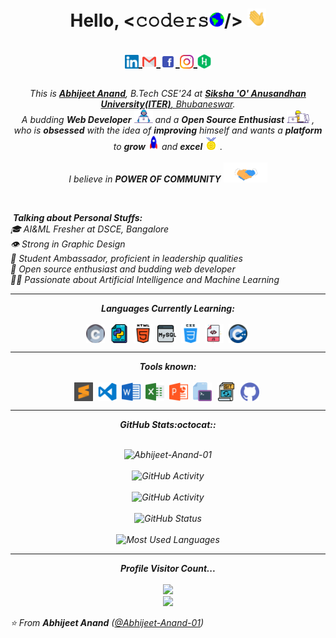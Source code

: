 <h1 align="center">Hello, <𝚌𝚘𝚍𝚎𝚛𝚜<img src="gif/Earth.gif" width="24px">/> <img src="gif/Hi.gif" width="30px">

  <p align = "center">
      <a href="https://www.linkedin.com/in/abhijeet-anand-666123200/">
      <img align="center" alt="Abhijeet @LinkedIN" width="22px" src="handles/linkedin.svg" />
    </a>
      <a href="mailto:abhijeetad500@gmail.com">
      <img align="center" alt="Abhijeet @Mail" width="22px" src="handles/gmail.svg" />
    </a>
    <a href="https://www.facebook.com/abhijeet.anand.71271">
      <img align="center" alt="Abhijeet @Facebook" width="24px" src="handles/facebook.svg" />
    </a>
    <a href="https://www.instagram.com/abhijeet__anand_">
      <img align="center" alt="Abhijeet @Instagram" width="22px" src="handles/instagram.svg" />
    </a>
    <a href="https://www.hackerrank.com/abhijeet_anand_">
      <img align="center" alt="Abhijeet @Hackerrank" width="22px" src="handles/hackerrank.svg" />
    </a>
  </p>
</h1>



<p align="center">
  <em>
    This is <a href="https://github.com/Abhijeet-Anand-01"><b>Abhijeet Anand</b></a>, B.Tech CSE'24 at <a href="https://www.soa.ac.in/"> <b>Siksha 'O' Anusandhan University(ITER)</b>, Bhubaneswar</a>. <br>
    A budding <b>Web Developer</b> <img src="gif/Developer.gif" width="30px"> and a <b>Open Source Enthusiast</b>&nbsp;<img src="gif/Designer.gif" width="36px">&nbsp,<br>who is <b>obsessed</b>
    with the idea of <b>improving</b> himself and wants a <b>platform</b> to 
    <b>grow</b> <img src="gif/Rocket.gif" width="18px"> and 
    <b>excel</b> <img src="gif/Medal.gif" width="20px">&nbsp.
  </em> 
  <br>
  <br>
  <i>I believe in <b><i>POWER OF COMMUNITY</i></b> <img src="gif/Handshake.gif" width="70px">
</p>
 <br />

&nbsp;***Talking about Personal Stuffs:***<br/>
🎓 AI&ML Fresher at DSCE, Bangalore<br />
👁️ Strong in Graphic Design<br />
🎤 Student Ambassador, proficient in leadership qualities<br />
🎯 Open source enthusiast and budding web developer<br />
👨‍💻 Passionate about Artificial Intelligence and Machine Learning<br />

<hr>

<p align="center">
<i><b>Languages Currently Learning:</b></i> 
  <br><br>
  <img align="center" src="languages/c.svg" width="30px" />&nbsp;
  <img align="center" src="languages/python.svg" width="30px" />&nbsp;
  <img align="center" src="languages/html-5.svg" width="30px" />&nbsp;
  <img align="center" src="languages/mysql.svg" width="30px" />&nbsp;
  <img align="center" src="languages/css.svg" width="30px" />&nbsp;
  <img align="center" src="languages/javascript.svg" width="30px" />&nbsp;
  <img align="center" src="languages/cpp.svg" width="30px" />&nbsp;
</p>

<hr>

<p align="center">
<i><b>Tools known:</b></i> 
  <br><br>
  <img align="center" src="tools/sublime.svg" width="30px" />&nbsp;
  <img align="center" src="tools/vs-code.png" width="30px" />&nbsp;
  <img align="center" src="tools/word.svg" width="30px" />&nbsp;
  <img align="center" src="tools/excel.svg" width="30px" />&nbsp;
  <img align="center" src="tools/powerpoint.svg" width="30px" />&nbsp;
  <img align="center" src="tools/cmd.svg" width="30px" />&nbsp;
  <img align="center" src="tools/git.svg" width="30px" />&nbsp;
  <img align="center" src="tools/github.svg" width="30px" />&nbsp;
</p>

<hr>

<p align = "center">
  <i><b>GitHub Stats:octocat::</b></i>
  <br><br>

<p align="center">
<img src = "https://github-readme-streak-stats.herokuapp.com?user=Abhijeet-Anand-01&theme=radical&ring=DD2727&fire=DD2727&dates=DD6227&sideNums=176FC5&sideLabels=1E90FF" alt="Abhijeet-Anand-01" /><br><br>
<img src = "https://lostgirljourney-on-github.herokuapp.com/graph?username=Abhijeet-Anand-01&theme=dracula&bg_color=000000&hide_border=true" alt="GitHub Activity" /><br><br>
<img src = "https://lostgirljourney-on-github.herokuapp.com/graph?username=weirdbandkid&theme=dracula&bg_color=000000&hide_border=false" alt="GitHub Activity" /><br><br>
<img src="https://github-readme-stats.vercel.app/api?username=Abhijeet-Anand-01&count_private=true&show_icons=true&theme=great-gatsby" alt="GitHub Status"/><br><br>
<img src = "https://github-readme-stats.vercel.app/api/top-langs/?username=Abhijeet-Anand-01&show_icons=true&layout=compact&theme=great-gatsby" alt="Most Used Languages">
</p>

<hr>

<p align="center"> 
  <i><b>Profile Visitor Count...</b></i><br><br>
  <img src="https://profile-counter.glitch.me/Abhijeet-Anand-01/count.svg" /><br>
  <img src="https://media.giphy.com/media/bcKmIWkUMCjVm/giphy.gif" height="500">
  
</p>

<!-- can't stop myself from editing🤷... -->

⭐️ From **Abhijeet Anand** ([@Abhijeet-Anand-01](https://github.com/Abhijeet-Anand-01))
